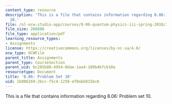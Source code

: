 ```yaml
---
content_type: resource
description: 'This is a file that contains information regarding 8.06: Problem set
  10.'
file: /ol-ocw-studio-app/courses/8-06-quantum-physics-iii-spring-2016/1b0862692bccf5c41258ef0abb815bc6_MIT8_06S16_ps10.pdf
file_size: 266686
file_type: application/pdf
learning_resource_types:
- Assignments
license: https://creativecommons.org/licenses/by-nc-sa/4.0/
ocw_type: OCWFile
parent_title: Assignments
parent_type: CourseSection
parent_uid: bc285b80-4954-0dae-1aa4-109b4bfcb10a
resourcetype: Document
title: '8.06: Problem Set 10'
uid: 1b086269-2bcc-f5c4-1258-ef0abb815bc6
---
```

This is a file that contains information regarding 8.06: Problem set 10.